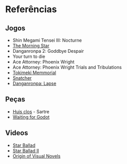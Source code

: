 # Referências

## Jogos
- Shin Megami Tensei III: Nocturne
- [The Morning Star](https://earlronove.itch.io/the-morning-star)
- Danganronpa 2: Goddbye Despair
- Your turn to die
- Ace Attorney: Phoenix Wright
- Ace Attorney: Phoenix Wright Trials and Tribulations
- [Tokimeki Memmorial](https://www.youtube.com/watch?v=xb-DtICmPTY&ab_channel=ActionButton)
- [Snatcher](https://www.youtube.com/watch?v=9Ij_Oo4zIVI&t=7175s&ab_channel=TheInnocentSinful)
- [Danganronpa: Lapse](https://mythridate.itch.io/danganronpa-lapse)

## Peças
- [Huis clos](https://pt.wikipedia.org/wiki/Huis_clos) - Sartre
- [Waiting for Godot](https://en.wikipedia.org/wiki/Waiting_for_Godot)

## Videos
- [Star Ballad](https://www.youtube.com/watch?v=4SPW54gd7mQ&ab_channel=discoballad)
- [Star Ballad II](https://www.youtube.com/watch?v=k-y2_68UslQ&list=LL&index=1&ab_channel=discoballad)  
- [Origin of Visual Novels](https://www.youtube.com/watch?v=7wOtv-J7tOI)
